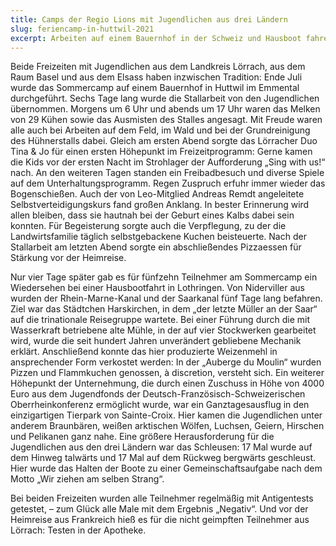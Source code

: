 ```yaml
---
title: Camps der Regio Lions mit Jugendlichen aus drei Ländern
slug: feriencamp-in-huttwil-2021
excerpt: Arbeiten auf einem Bauernhof in der Schweiz und Hausboot fahren in Frankreich / Förderung durch den Jugendfonds der Oberrheinkonferenz
---
```


Beide Freizeiten mit Jugendlichen aus dem Landkreis Lörrach, aus dem Raum Basel und aus dem Elsass haben inzwischen Tradition: Ende Juli wurde das Sommercamp auf einem Bauernhof in Huttwil im Emmental durchgeführt. Sechs Tage lang wurde die Stallarbeit von den Jugendlichen übernommen. Morgens um 6 Uhr und abends um 17 Uhr waren das Melken von 29 Kühen sowie das Ausmisten des Stalles angesagt. Mit Freude waren alle auch bei Arbeiten auf dem Feld, im Wald und bei der Grundreinigung des Hühnerstalls dabei. Gleich am ersten Abend sorgte das Lörracher Duo Tina & Jo für einen ersten Höhepunkt im Freizeitprogramm: Gerne kamen die Kids vor der ersten Nacht im Strohlager der Aufforderung „Sing with us!“ nach. An den weiteren Tagen standen ein Freibadbesuch und diverse Spiele auf dem Unterhaltungsprogramm. Regen Zuspruch erfuhr immer wieder das Bogenschießen. Auch der von Leo-Mitglied Andreas Remdt angeleitete Selbstverteidigungskurs fand großen Anklang. In bester Erinnerung wird allen bleiben, dass sie hautnah bei der Geburt eines Kalbs dabei sein konnten. Für Begeisterung sorgte auch die Verpflegung, zu der die Landwirtsfamilie täglich selbstgebackene Kuchen beisteuerte. Nach der Stallarbeit am letzten Abend sorgte ein abschließendes Pizzaessen für Stärkung vor der Heimreise.

Nur vier Tage später gab es für fünfzehn Teilnehmer am Sommercamp ein Wiedersehen bei einer Hausbootfahrt in Lothringen. Von Niderviller aus wurden der Rhein-Marne-Kanal und der Saarkanal fünf Tage lang befahren. Ziel war das Städtchen Harskirchen, in dem „der letzte Müller an der Saar“ auf die trinationale Reisegruppe wartete. Bei einer Führung durch die mit Wasserkraft betriebene alte Mühle, in der auf vier Stockwerken gearbeitet wird, wurde die seit hundert Jahren unverändert gebliebene Mechanik erklärt. Anschließend konnte das hier produzierte Weizenmehl in ansprechender Form verkostet werden: In der „Auberge du Moulin“ wurden Pizzen und Flammkuchen genossen, à discretion, versteht sich. Ein weiterer Höhepunkt der Unternehmung, die durch einen Zuschuss in Höhe von 4000 Euro aus dem Jugendfonds der Deutsch-Französisch-Schweizerischen Oberrheinkonferenz ermöglicht wurde, war ein Ganztagesausflug in den einzigartigen Tierpark von Sainte-Croix. Hier kamen die Jugendlichen unter anderem Braunbären, weißen arktischen Wölfen, Luchsen, Geiern, Hirschen und Pelikanen ganz nahe. Eine größere Herausforderung für die Jugendlichen aus den drei Ländern war das Schleusen: 17 Mal wurde auf dem Hinweg talwärts und 17 Mal auf dem Rückweg bergwärts geschleust. Hier wurde das Halten der Boote zu einer Gemeinschaftsaufgabe nach dem Motto „Wir ziehen am selben Strang“.

Bei beiden Freizeiten wurden alle Teilnehmer regelmäßig mit Antigentests getestet, – zum Glück alle Male mit dem Ergebnis „Negativ“. Und vor der Heimreise aus Frankreich hieß es für die nicht geimpften Teilnehmer aus Lörrach: Testen in der Apotheke.
